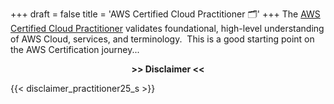 +++
draft = false
title = 'AWS Certified Cloud Practitioner 🗂️'
+++
The [AWS Certified Cloud Practitioner](https://aws.amazon.com/certification/certified-cloud-practitioner/) validates foundational, high-level understanding of AWS Cloud, services, and terminology.  This is a good starting point on the AWS Certification journey...

<div style="text-align: center;">
<b>>> Disclaimer <<</b>
</div>
 
 {{< disclaimer_practitioner25_s >}}